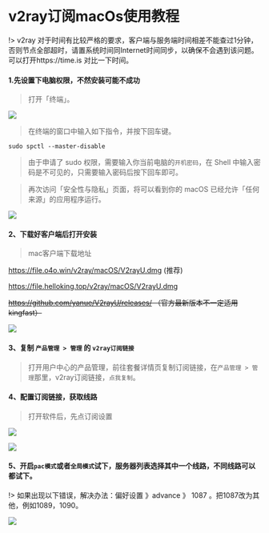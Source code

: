 # v2ray订阅macOs使用教程

!> v2ray 对于时间有比较严格的要求，客户端与服务端时间相差不能查过1分钟，否则节点全部超时，请置系统时间同Internet时间同步，以确保不会遇到该问题。可以打开https://time.is 对比一下时间。

#### 1.先设置下电脑权限，不然安装可能不成功

> 打开「终端」。

![](/img/mac1.png)

> 在终端的窗口中输入如下指令，并按下回车键。

```
sudo spctl --master-disable
```

> 由于申请了 sudo 权限，需要输入你当前电脑的`开机密码`，在 Shell 中输入密码是不可见的，只需要输入密码后按下回车即可。

> 再次访问「安全性与隐私」页面，将可以看到你的 macOS 已经允许「任何来源」的应用程序运行。

![](/img/mac2.png)

#### 2、下载好客户端后打开安装

> mac客户端下载地址

https://file.o4o.win/v2ray/macOS/V2rayU.dmg (推荐)

https://file.helloking.top/v2ray/macOS/V2rayU.dmg

~~https://github.com/yanue/V2rayU/releases/ （官方最新版本不一定适用kingfast）~~

![](/img/v2rayU.png)

#### 3、复制 `产品管理 > 管理`  的 `v2ray订阅链接`

> 打开用户中心的产品管理，前往套餐详情页复制订阅链接，在`产品管理 > 管理`那里，v2ray订阅链接，`点我复制`。

#### 4、配置订阅链接，获取线路

> 打开软件后，先点订阅设置

![](/img/mac3.png)

![](/img/mac4.png)

#### 5、开启`pac模式`或者`全局模式`试下，服务器列表选择其中一个线路，不同线路可以都试下。

!> 如果出现以下错误，解决办法：偏好设置 》advance 》 1087 。把1087改为其他，例如1089，1090。

![](/img/1087error.png)
